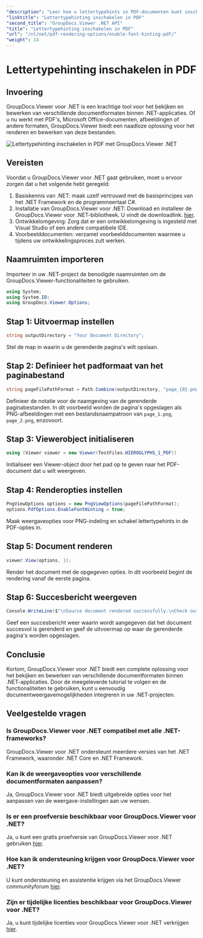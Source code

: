 ```yaml
---
"description": "Leer hoe u lettertypehints in PDF-documenten kunt inschakelen met GroupDocs.Viewer voor .NET. Volg onze stapsgewijze tutorial voor naadloze integratie."
"linktitle": "Lettertypehinting inschakelen in PDF"
"second_title": "GroupDocs.Viewer .NET API"
"title": "Lettertypehinting inschakelen in PDF"
"url": "/nl/net/pdf-rendering-options/enable-font-hinting-pdf/"
"weight": 14
---
```


# Lettertypehinting inschakelen in PDF

## Invoering
GroupDocs.Viewer voor .NET is een krachtige tool voor het bekijken en bewerken van verschillende documentformaten binnen .NET-applicaties. Of u nu werkt met PDF's, Microsoft Office-documenten, afbeeldingen of andere formaten, GroupDocs.Viewer biedt een naadloze oplossing voor het renderen en bewerken van deze bestanden.

![Lettertypehinting inschakelen in PDF met GroupDocs.Viewer .NET](/viewer/pdf-rendering-options/enable-font-hinting-in-pdf.png)

## Vereisten
Voordat u GroupDocs.Viewer voor .NET gaat gebruiken, moet u ervoor zorgen dat u het volgende hebt geregeld:
1. Basiskennis van .NET: maak uzelf vertrouwd met de basisprincipes van het .NET Framework en de programmeertaal C#.
2. Installatie van GroupDocs.Viewer voor .NET: Download en installeer de GroupDocs.Viewer voor .NET-bibliotheek. U vindt de downloadlink. [hier](https://releases.groupdocs.com/viewer/net/).
3. Ontwikkelomgeving: Zorg dat er een ontwikkelomgeving is ingesteld met Visual Studio of een andere compatibele IDE.
4. Voorbeelddocumenten: verzamel voorbeelddocumenten waarmee u tijdens uw ontwikkelingsproces zult werken.

## Naamruimten importeren
Importeer in uw .NET-project de benodigde naamruimten om de GroupDocs.Viewer-functionaliteiten te gebruiken.

```csharp
using System;
using System.IO;
using GroupDocs.Viewer.Options;
```
## Stap 1: Uitvoermap instellen
```csharp
string outputDirectory = "Your Document Directory";
```
Stel de map in waarin u de gerenderde pagina's wilt opslaan.
## Stap 2: Definieer het padformaat van het paginabestand
```csharp
string pageFilePathFormat = Path.Combine(outputDirectory, "page_{0}.png");
```
Definieer de notatie voor de naamgeving van de gerenderde paginabestanden. In dit voorbeeld worden de pagina's opgeslagen als PNG-afbeeldingen met een bestandsnaampatroon van `page_1.png`, `page_2.png`, enzovoort.
## Stap 3: Viewerobject initialiseren
```csharp
using (Viewer viewer = new Viewer(TestFiles.HIEROGLYPHS_1_PDF))
```
Initialiseer een Viewer-object door het pad op te geven naar het PDF-document dat u wilt weergeven.
## Stap 4: Renderopties instellen
```csharp
PngViewOptions options = new PngViewOptions(pageFilePathFormat);
options.PdfOptions.EnableFontHinting = true;
```
Maak weergaveopties voor PNG-indeling en schakel lettertypehints in de PDF-opties in.
## Stap 5: Document renderen
```csharp
viewer.View(options, 1);
```
Render het document met de opgegeven opties. In dit voorbeeld begint de rendering vanaf de eerste pagina.
## Stap 6: Succesbericht weergeven
```csharp
Console.WriteLine($"\nSource document rendered successfully.\nCheck output in {outputDirectory}.");
```
Geef een succesbericht weer waarin wordt aangegeven dat het document succesvol is gerenderd en geef de uitvoermap op waar de gerenderde pagina's worden opgeslagen.

## Conclusie
Kortom, GroupDocs.Viewer voor .NET biedt een complete oplossing voor het bekijken en bewerken van verschillende documentformaten binnen .NET-applicaties. Door de meegeleverde tutorial te volgen en de functionaliteiten te gebruiken, kunt u eenvoudig documentweergavemogelijkheden integreren in uw .NET-projecten.
## Veelgestelde vragen
### Is GroupDocs.Viewer voor .NET compatibel met alle .NET-frameworks?
GroupDocs.Viewer voor .NET ondersteunt meerdere versies van het .NET Framework, waaronder .NET Core en .NET Framework.
### Kan ik de weergaveopties voor verschillende documentformaten aanpassen?
Ja, GroupDocs.Viewer voor .NET biedt uitgebreide opties voor het aanpassen van de weergave-instellingen aan uw wensen.
### Is er een proefversie beschikbaar voor GroupDocs.Viewer voor .NET?
Ja, u kunt een gratis proefversie van GroupDocs.Viewer voor .NET gebruiken [hier](https://releases.groupdocs.com/).
### Hoe kan ik ondersteuning krijgen voor GroupDocs.Viewer voor .NET?
U kunt ondersteuning en assistentie krijgen via het GroupDocs.Viewer communityforum [hier](https://forum.groupdocs.com/c/viewer/9).
### Zijn er tijdelijke licenties beschikbaar voor GroupDocs.Viewer voor .NET?
Ja, u kunt tijdelijke licenties voor GroupDocs.Viewer voor .NET verkrijgen [hier](https://purchase.groupdocs.com/temporary-license/).